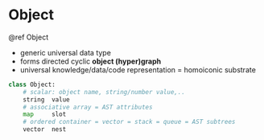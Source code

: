 # Object
@ref Object

* generic universal data type
* forms directed cyclic **object (hyper)graph**
* universal knowledge/data/code representation = homoiconic substrate

```py
class Object:
    # scalar: object name, string/number value,..
    string  value
    # associative array = AST attributes
    map     slot
    # ordered container = vector = stack = queue = AST subtrees
    vector  nest
```
